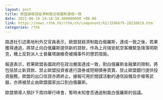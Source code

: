 ```yaml
---
layout: post
title: 歐盟據報就經濟制裁白俄羅斯達成一致
date: 2021-06-19 14:18:58.000000000 +08:00
link: https://news.rthk.hk/rthk/ch/component/k2/1596679-20210619.htm
categories: rthk
---
```


路透社引述奧地利外交官員表示，歐盟就經濟制裁白俄羅斯，達成一致之後，若果獲得通過，將禁止向白俄羅斯提供新的貸款，作為上月瑞安航空客機緊急降落明斯克，機上反對派人士普羅塔謝維奇被捕事件的懲罰措施。

報道表示，若果歐盟各國政府在政治層面達成一致，對白俄羅斯金融業的限制，將包括禁止新貸款、禁止歐盟投資者進行證券或短期債券買賣、禁止歐盟銀行提供投資服務，歐盟的出口信貸亦將終止。據報可用於間諜活動的通信設備及步槍等武器，亦將被禁止由歐盟國家出口到白俄羅斯。

歐盟領導人預計下周四舉行峰會，暫時未知會否通過制裁白俄羅斯的協議。
